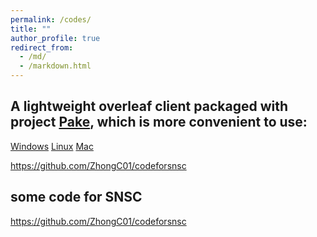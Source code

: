 ```yaml
---
permalink: /codes/
title: ""
author_profile: true
redirect_from: 
  - /md/
  - /markdown.html
---
```


## A lightweight overleaf client packaged with project [Pake](https://github.com/tw93/Pake), which is more convenient to use:

[Windows](https://github.com/f0c01be8-ffb1-49ce-8a75-52ebdf28b867)    [Linux](https://github.com/d6d73094-a106-4b07-a8c4-0178aeb5db16)    [Mac](https://i-480.wwentua.com:446/11181900209063144bb/2024/11/18/cc06602f5c670539b5cac4086590cffc.appimage?st=Dqu5vkq__EMXppw5h4lE7A&e=1731929981&b=Az5ZLwhtUSZYYVBjBDUCYFIpAD0BLgcvUy4BU1Y9UDNVaVt1UjMCdwciBDtWaw5rUWMMNQ_c_c&fi=209063144&pid=183-63-97-180&up=2&mp=0&co=0)

<https://github.com/ZhongC01/codeforsnsc>

## some code for SNSC

<https://github.com/ZhongC01/codeforsnsc>
